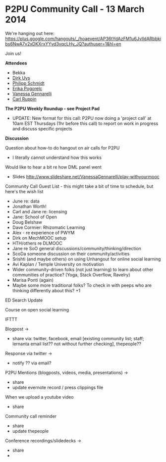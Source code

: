 # P2PU Community Call - 13 March 2014

We're hanging out here: [](https://plus.google.com/hangouts/_/hoaevent/AP36tYdAzFM1u6JvIldARbbkibs6NwA7v2xDKXrxYYvd3vqcLHy_JQ?authuser=1&hl=en)https://plus.google.com/hangouts/_/hoaevent/AP36tYdAzFM1u6JvIldARbbkibs6NwA7v2xDKXrxYYvd3vqcLHy_JQ?authuser=1&hl=en

Join us!

**Attendees**

*   Bekka
*   [Dirk Uys](/ep/profile/ppBMkttdzda)
*   [Philipp Schmidt](/ep/profile/Dc7zU8svumi)
*   [Erika Pogorelc](/ep/profile/oTNkHa0lFrI)
*   [Vanessa Gennarelli](/ep/profile/ufOl3tEe6YY)
*   [Carl Ruppin](/ep/profile/mNzH4UoHZhs)

**The P2PU Weekly Roundup - see Project Pad**

*   UPDATE: New format for this call: P2PU now doing a 'project call' at 10am EST Thursdays (1hr before this call) to report on work in progress and discuss specific projects

**Discussion**

Question about how-to do hangout on air calls for P2PU

*   I literally cannot understand how this works

Would like to hear a bit re how DML panel went

*   Slides [](http://www.slideshare.net/VanessaGennarelli/play-withyourmooc)http://www.slideshare.net/VanessaGennarelli/play-withyourmooc

Community Call Guest List - this might take a bit of time to schedule, but here's the wish  list

*   June re: data
*   Jonathan Worth! 
*   Carl and Jane re: licensing
*   Jane: School of Open
*   Doug Belshaw
*   Dave Cormier: Rhizomatic Learning
*   Alex - re experience of PWYM
*   Dirk on MechMOOC setup
*   HTH/others re DLMOOC
*   Jane re SoO general discussions/community/thinking/direction
*   ScoDa someone discussion on their community/activities
*   Srishti (and maybe others) on using Unhangout for online social learning
*   Avi Kaplan / Temple University on motivation
*   Wider community-driven folks (not just learning) to learn about other communities of practice? (Yoga, Stack Overflow, Ravelry)
*   Marisa Ponti (again)
*   Maybe some more traditional folks? To check in with peeps who are thinking differently about this? +1

ED Search Update

Course on open social learning

IFTTT

Blogpost -> 

*   share via: twitter, facebook, email [existing community list; staff; lernanta email list?? not without further checking], thepeople??

Response via twitter ->

*   notify ?? via email?

P2PU Mentions (blogposts, videos, media, presentations) ->

*   share
*   update evernote record / press clippings file

When we upload a youtube video

*   share

Community call reminder

*   share
*   update thepeople 

Conference recordings/slidedecks ->

*   share
*